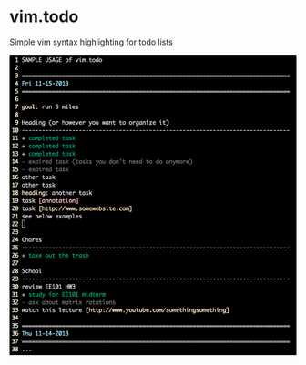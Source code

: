 vim.todo
========
Simple vim syntax highlighting for todo lists

![Sample usage of vim.todo](sample.png "Sample usage")
